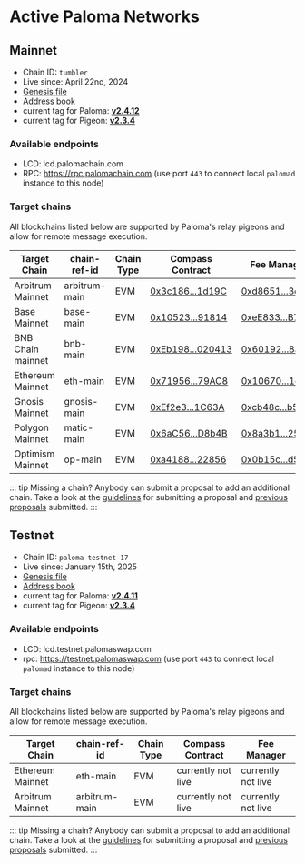 # Active Paloma Networks

## Mainnet

 - Chain ID: `tumbler`
 - Live since: April 22nd, 2024
 - [Genesis file](https://raw.githubusercontent.com/palomachain/mainnet/master/tumbler/genesis.json) 
 - [Address book](https://raw.githubusercontent.com/palomachain/mainnet/master/tumbler/addrbook.json)
 - current tag for Paloma: [**v2.4.12**](https://github.com/palomachain/paloma/releases/tag/v2.4.12)
 - current tag for Pigeon: [**v2.3.4**](https://github.com/palomachain/pigeon/releases/tag/v2.3.4)


### Available endpoints
- LCD: lcd.palomachain.com
- RPC: https://rpc.palomachain.com (use port `443`  to connect local `palomad` instance to this node)

### Target chains 

All blockchains listed below are supported by Paloma's relay pigeons and allow for remote message execution.

|Target Chain|chain-ref-id|Chain Type|Compass Contract|Fee Manager|
|------------|------------|----------|------------------------|------|
| Arbitrum Mainnet | arbitrum-main | EVM | [0x3c186...1d19C](https://arbiscan.io/address/0x3c1864a873879139C1BD87c7D95c4e475A91d19C) | [0xd8651...3ed34](https://arbiscan.io/address/0xd865124b3d9c67acdfb830bea4f3070a4123ed34) |
| Base Mainnet | base-main |    EVM | [0x10523...91814](https://basescan.org/address/0x105230D0ee3ADB4E07654Eb35ad88E32Be791814) | [0xeE833...B78f9](https://basescan.org/address/0xeE8338Ee133B6705a7144a407eeB64Bf742B78f9) |
| BNB Chain mainnet| bnb-main | EVM | [0xEb198...020413](https://bscscan.com/address/0xEb1981B0bC9C8ED8eE5F95D5ad0494B848020413) | [0x60192...8a04a](https://bscscan.com/address/0x60192927fa8c0e6aa5d1becde6b043817778a04a) |
| Ethereum Mainnet | eth-main | EVM | [0x71956...79AC8](https://etherscan.io/address/0x71956340a586db3afD10C2645Dbe8d065dD79AC8) | [0x10670...1dcc9](https://etherscan.io/address/0x1067082fd0b74bfddfd5794e5ac0f24ed941dcc9) |
| Gnosis Mainnet | gnosis-main | EVM | [0xEf2e3...1C63A](https://gnosisscan.io/address/0xc2A1a1bD4018cFAA744dD5Fb9D0c06f460e1C63A) | [0xcb48c...b5581](https://gnosisscan.io/address/0xcb48c27e69acfc2466941f71ff9e8530d53b5581) |
| Polygon Mainnet | matic-main| EVM | [0x6aC56...D8b4B](https://polygonscan.com/address/0x6aC565F13FEE0f5D44D76036Aa6461Fb1A9D8b4B) | [0x8a3b1...25eed](https://polygonscan.com/address/0x8a3b188e5b8f3ac0437cfb85db4ca1ee41225eed) |
| Optimism Mainnet | op-main  | EVM | [0xa4188...22856](https://optimistic.etherscan.io/address/0xa41886cFA7f2d8cE8Dc15670DDD25eD890822856) | [0x0b15c...d5fd9](https://optimistic.etherscan.io/address/0x0b15cd4f536c0c198bccfa69fd6eb5e8192d5fd9) |



::: tip 
Missing a chain? Anybody can submit a proposal to add an additional chain. Take a look at the [guidelines](https://forum.palomachain.com/t/how-to-create-a-paloma-improvement-proposal-or-pip/64) for submitting a proposal and [previous proposals](https://forum.palomachain.com/c/governance/6) submitted.
:::



## Testnet
 - Chain ID: `paloma-testnet-17`
 - Live since: January 15th, 2025
 - [Genesis file](https://raw.githubusercontent.com/palomachain/testnet/master/paloma-testnet-17/genesis.json)
 - [Address book](https://raw.githubusercontent.com/palomachain/testnet/master/paloma-testnet-17/addrbook.json)
 - current tag for Paloma: [**v2.4.11**](https://github.com/palomachain/paloma/releases/tag/v2.4.11)
 - current tag for Pigeon: [**v2.3.4**](https://github.com/palomachain/pigeon/releases/tag/v2.3.4)


### Available endpoints
- LCD: lcd.testnet.palomaswap.com
- rpc: https://testnet.palomaswap.com (use port `443` to connect local `palomad` instance to this node)


### Target chains 

All blockchains listed below are supported by Paloma's relay pigeons and allow for remote message execution.

|Target Chain|chain-ref-id|Chain Type|Compass Contract|Fee Manager|
|------------|------------|----------|------------------------|------|
| Ethereum Mainnet | eth-main | EVM | currently not live| currently not live |
| Arbitrum Mainnet | arbitrum-main | EVM | currently not live | currently not live |

::: tip 
Missing a chain? Anybody can submit a proposal to add an additional chain. Take a look at the [guidelines](https://forum.palomachain.com/t/how-to-create-a-paloma-improvement-proposal-or-pip/64) for submitting a proposal and [previous proposals](https://forum.palomachain.com/c/governance/6) submitted.
:::

<!---
### Deployed contracts 

|Code ID  |Description|
|-------|-----------| 
|  3  | CW721 base contract. Use this contract to instantiate your own [CW721](../../guide/develop/quick-start/paloma-py/cw721.md) NFT token|
|  4  | CW20 base contract. Use this contract to instantiate your own [CW20](../../guide/develop/quick-start/paloma-py/cw20.md) fungible token|
--->
